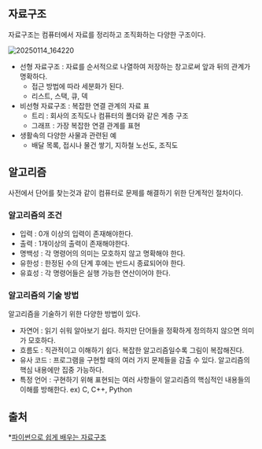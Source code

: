 ## 자료구조
자료구조는 컴퓨터에서 자료를 정리하고 조직화하는 다양한 구조이다.

![20250114_164220](https://github.com/user-attachments/assets/95d48d33-41c6-4063-9047-021b615ffba0)

* 선형 자료구조 : 자료를 순서적으로 나열하여 저장하는 창고로써 앞과 뒤의 관계가 명확하다.
  * 접근 방법에 따라 세분화가 된다.
  * 리스트, 스택, 큐, 덱
* 비선형 자료구조 : 복잡한 연결 관계의 자료 표
  * 트리 : 회사의 조직도나 컴퓨터의 폴더와 같은 계층 구조
  * 그래프 : 가장 복잡한 연결 관계를 표현
* 생활속의 다양한 사물과 관련된 예
  * 배달 목록, 접시나 물건 쌓기, 지하철 노선도, 조직도
 
## 알고리즘
사전에서 단어를 찾는것과 같이 컴퓨터로 문제를 해결하기 위한 단계적인 절차이다.

### 알고리즘의 조건
* 입력 : 0개 이상의 입력이 존재해야한다.
* 출력 : 1개이상의 출력이 존재해야한다.
* 명백성 : 각 명령어의 의미는 모호하지 않고 명확해야 한다.
* 유한성 : 한정된 수의 단계 후에는 반드시 종료되어야 한다.
* 유효성 : 각 명령어들은 실행 가능한 연산이어야 한다.

### 알고리즘의 기술 방법
알고리즘을 기술하기 위한 다양한 방법이 있다.

* 자연어 : 읽기 쉬워 알아보기 쉽다. 하지만 단어들을 정확하게 정의하지 않으면 의미가 모호하다.
* 흐름도 : 직관적이고 이해하기 쉽다. 복잡한 알고리즘일수록 그림이 복잡해진다.
* 유사 코드 : 프로그램을 구현할 때의 여러 가지 문제들을 감출 수 있다. 알고리즘의 핵심 내용에만 집중 가능하다.
* 특정 언어 : 구현하기 위해 표현되는 여러 사항들이 알고리즘의 핵심적인 내용들의 이해를 방해한다. ex) C, C++, Python


## 출처
*[파이썬으로 쉽게 배우는 자료구조](https://www.booksr.co.kr/product/%ED%8C%8C%EC%9D%B4%EC%8D%AC%EC%9C%BC%EB%A1%9C-%EC%89%BD%EA%B2%8C-%EB%B0%B0%EC%9A%B0%EB%8A%94-%EC%9E%90%EB%A3%8C%EA%B5%AC%EC%A1%B0/)
